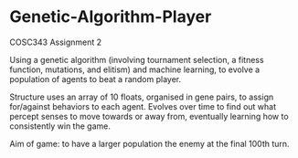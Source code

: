 # Genetic-Algorithm-Player

COSC343 Assignment 2

Using a genetic algorithm (involving tournament selection, a fitness function, mutations, and elitism) and machine learning, to evolve a population of agents to beat a random player.

Structure uses an array of 10 floats, organised in gene pairs, to assign for/against behaviors to each agent. 
Evolves over time to find out what percept senses to move towards or away from, eventually learning how to consistently win the game.
  
Aim of game: to have a larger population the enemy at the final 100th turn.
